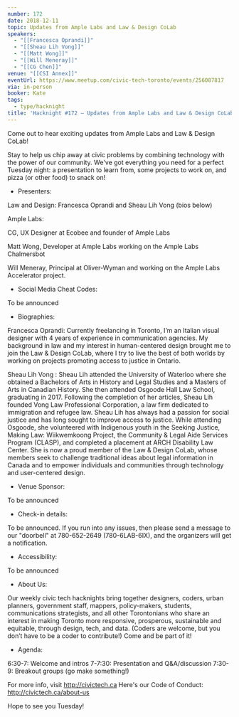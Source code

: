 ```yaml
---
number: 172
date: 2018-12-11
topic: Updates from Ample Labs and Law & Design CoLab
speakers:
  - "[[Francesca Oprandi]]"
  - "[[Sheau Lih Vong]]"
  - "[[Matt Wong]]"
  - "[[Will Meneray]]"
  - "[[CG Chen]]"
venue: "[[CSI Annex]]"
eventUrl: https://www.meetup.com/civic-tech-toronto/events/256087817
via: in-person
booker: Kate
tags:
  - type/hacknight
title: 'Hacknight #172 – Updates from Ample Labs and Law & Design CoLab'
---
```


Come out to hear exciting updates from Ample Labs and Law & Design CoLab!

Stay to help us chip away at civic problems by combining technology with the power of our community. We've got everything you need for a perfect Tuesday night: a presentation to learn from, some projects to work on, and pizza (or other food) to snack on!

+ Presenters:

Law and Design: Francesca Oprandi and Sheau Lih Vong (bios below)

Ample Labs:

CG, UX Designer at Ecobee and founder of Ample Labs

Matt Wong, Developer at Ample Labs working on the Ample Labs Chalmersbot

Will Meneray, Principal at Oliver-Wyman and working on the Ample Labs Accelerator project.

+ Social Media Cheat Codes:

To be announced

+ Biographies:

Francesca Oprandi: Currently freelancing in Toronto, I’m an Italian visual designer with 4 years of experience in communication agencies. My background in law and my interest in human-centered design brought me to join the Law & Design CoLab, where I try to live the best of both worlds by working on projects promoting access to justice in Ontario.

Sheau Lih Vong : Sheau Lih attended the University of Waterloo where she obtained a Bachelors of Arts in History and Legal Studies and a Masters of Arts in Canadian History. She then attended Osgoode Hall Law School, graduating in 2017. Following the completion of her articles, Sheau Lih founded Vong Law Professional Corporation, a law firm dedicated to immigration and refugee law. Sheau Lih has always had a passion for social justice and has long sought to improve access to justice. While attending Osgoode, she volunteered with Indigenous youth in the Seeking Justice, Making Law: Wiikwemkoong Project, the Community & Legal Aide Services Program (CLASP), and completed a placement at ARCH Disability Law Center. She is now a proud member of the Law & Design CoLab, whose members seek to challenge traditional ideas about legal information in Canada and to empower individuals and communities through technology and user-centered design.

+ Venue Sponsor:

To be announced

+ Check-in details:

To be announced. If you run into any issues, then please send a message to our "doorbell" at 780-652-2649 (780-6LAB-6IX), and the organizers will get a notification.

+ Accessibility:

To be announced

+ About Us:

Our weekly civic tech hacknights bring together designers, coders, urban planners, government staff, mappers, policy-makers, students, communications strategists, and all other Torontonians who share an interest in making Toronto more responsive, prosperous, sustainable and equitable, through design, tech, and data. (Coders are welcome, but you don’t have to be a coder to contribute!) Come and be part of it!

+ Agenda:

6:30-7: Welcome and intros
7-7:30: Presentation and Q&A/discussion
7:30-9: Breakout groups (go make something!)

For more info, visit http://civictech.ca
Here's our Code of Conduct: http://civictech.ca/about-us

Hope to see you Tuesday!